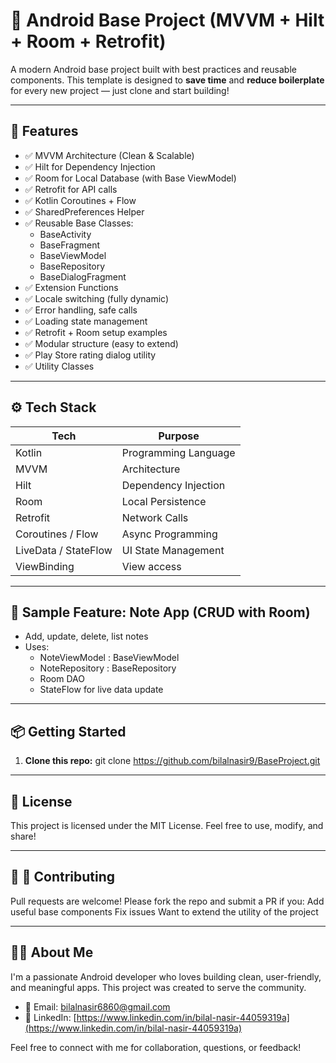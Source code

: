 # 🔧 Android Base Project (MVVM + Hilt + Room + Retrofit)

A modern Android base project built with best practices and reusable components. This template is designed to **save time** and **reduce boilerplate** for every new project — just clone and start building!

---

## 🚀 Features

- ✅ MVVM Architecture (Clean & Scalable)
- ✅ Hilt for Dependency Injection
- ✅ Room for Local Database (with Base ViewModel)
- ✅ Retrofit for API calls
- ✅ Kotlin Coroutines + Flow
- ✅ SharedPreferences Helper
- ✅ Reusable Base Classes:
  - BaseActivity
  - BaseFragment
  - BaseViewModel
  - BaseRepository
  - BaseDialogFragment
- ✅ Extension Functions
- ✅ Locale switching (fully dynamic)
- ✅ Error handling, safe calls
- ✅ Loading state management
- ✅ Retrofit + Room setup examples
- ✅ Modular structure (easy to extend)
- ✅ Play Store rating dialog utility
- ✅ Utility Classes

---

## ⚙️ Tech Stack

| Tech               | Purpose                         |
|--------------------|---------------------------------|
| Kotlin             | Programming Language            |
| MVVM               | Architecture                    |
| Hilt               | Dependency Injection            |
| Room               | Local Persistence               |
| Retrofit           | Network Calls                   |
| Coroutines / Flow  | Async Programming               |
| LiveData / StateFlow | UI State Management           |
| ViewBinding        | View access                     |

---

## 🧪 Sample Feature: Note App (CRUD with Room)

- Add, update, delete, list notes
- Uses:
  - NoteViewModel : BaseViewModel
  - NoteRepository : BaseRepository
  - Room DAO
  - StateFlow for live data update

---

## 📦 Getting Started

1. **Clone this repo:**
   git clone https://github.com/bilalnasir9/BaseProject.git

---

## 📄 License

This project is licensed under the MIT License.
Feel free to use, modify, and share!

---

## 📄 🙌 Contributing

Pull requests are welcome! Please fork the repo and submit a PR if you:
Add useful base components
Fix issues
Want to extend the utility of the project

---

## 👨‍💻 About Me

I'm a passionate Android developer who loves building clean, user-friendly, and meaningful apps. This project was created to serve the community.

- 📧 Email: [bilalnasir6860@gmail.com](mailto:bilalnasir6860@gmail.com)  
- 🔗 LinkedIn: [https://www.linkedin.com/in/bilal-nasir-44059319a](https://www.linkedin.com/in/bilal-nasir-44059319a)
  
Feel free to connect with me for collaboration, questions, or feedback!
